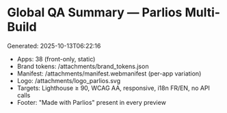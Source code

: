 # Global QA Summary — Parlios Multi-Build
Generated: 2025-10-13T06:22:16

- Apps: 38 (front-only, static)
- Brand tokens: /attachments/brand_tokens.json
- Manifest: /attachments/manifest.webmanifest (per-app variation)
- Logo: /attachments/logo_parlios.svg
- Targets: Lighthouse ≥ 90, WCAG AA, responsive, i18n FR/EN, no API calls
- Footer: "Made with Parlios" present in every preview
